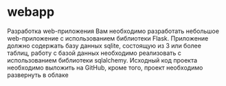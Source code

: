 # webapp
Разработка web-приложения
Вам необходимо разработать небольшое web-приложение с использованием библиотеки Flask. 
Приложение должно содержать базу данных sqlite, состоящую из 3 или более таблиц, 
работу с базой данных необходимо реализовать с использованием библиотеки sqlalchemy. 
Исходный код проекта необходимо выложить на GitHub, кроме того, проект необходимо развернуть в облаке
